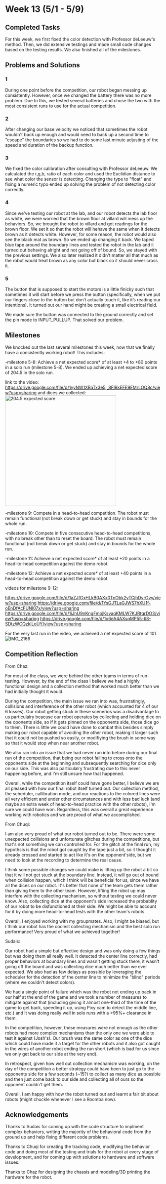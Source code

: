 # Week 13 (5/1 - 5/9)
## Completed Tasks
For this week, we first fixed the color detection with Professor deLeeuw's method. Then, we did extensive testings and made small code changes based on the testing results. We also finished all of the milestones.

## Problems and Solutions
### 1
During one point before the competition, our robot began messing up consistently. However, once we changed the battery there was no more problem. Due to this, we tested several batteries and chose the two with the most consistent runs to use for the actual competition.

### 2
After changing our base velocity we noticed that sometimes the robot wouldn't back up enough and would need to back up a second time to "escape" the boundaries so we had to do some last minute adjusting of the speed and duration of the backup function.

### 3 
We fixed the color calibration after consulting with Professor deLeeuw. We calculated the r,g,b, ratio of each color and used the Euclidian distance to see what color the sensor is detecting. Changing the type to "float" and fixing a numeric typo ended up solving the problem of not detecting color correctly.

### 4 
Since we've testing our robot at the lab, and our robot detects the lab floor as white, we were worried that the brown floor at villard will mess up the behaviors. So, we brought the robot to villard and got readings for the brown floor. We set it so that the robot will hehave the same when it detects brown as it detects white. However, for some reason, the robot would also see the black mat as brown. So we ended up changing it back. We taped blue tape around the boundary lines and tested the robot in the lab and it turned out behaving alright and not going off of bound. So, we stayed with the previous settings. We also later realized it didn't matter all that much as the robot would treat brown as any color but black so it should never cross it.

### 5
The button that is supposed to start the motors is a little finicky such that sometimes it will start before we press the button (specifically, when we put our fingers close to the button but don’t actually touch it, like it’s reading our intentions). It turned out our hand might be creating a small electrical field.

We made sure the button was connected to the ground correctly and set the pin mode to INPUT_PULLUP. That solved our problem.

## Milestones

We knocked out the last several milestones this week, now that we finally have a consistently working robot! This includes:

-milestone 5-8: Achieve a net expected score* of at least +4 to +80 points in a solo run (milestone 5-8). We ended up achieving a net expected score of 204.5 in the solo run.

link to the video: https://drive.google.com/file/d/1yyNW1XBaTx3e5j_8FlBkEFE9EMrLOQ8c/view?usp=sharing
and dices we collected:
<img width="359" alt="204.5 expected score" src="https://user-images.githubusercontent.com/72710035/167765838-26e93707-edb0-4087-a769-1c26fc6b0397.png">

-milestone 9: Compete in a head-to-head competition. The robot must remain functional (not break down or get stuck) and stay in bounds for the whole run.

-milestone 10: Compete in five consecutive head-to-head competitions, with no break other than to reset the board. The robot must remain functional (not break down or get stuck) and stay in bounds for the whole run.

-milestone 11: Achieve a net expected score* of at least +20 points in a head-to-head competition against the demo robot. 

-milestone 12: Achieve a net expected score* of at least +40 points in a head-to-head competition against the demo robot.

videos for milestone 9-12: 

https://drive.google.com/file/d/1aZJfGxHLkB0AXx0TnObk2yTCjhDvrOvy/view?usp=sharing
https://drive.google.com/file/d/1YsGJTLaGJWS7hXU1f-oEnDfAcFUNl07x/view?usp=sharing
https://drive.google.com/file/d/1iJhU9nKngFmojKsvaqKMLW7KJRtqrDO3/view?usp=sharing
https://drive.google.com/file/d/1o6eA4AXsqMP55-tl8-SDtzWCQzklLoUY/view?usp=sharing

For the very last run in the video, we achieved a net expected score of 101.
![IMG_2166](https://user-images.githubusercontent.com/72710035/167768904-38eee9e4-30dc-4d76-b7d6-127e00834cdf.jpg)

 

## Competition Reflection
From Chaz:

For most of the class, we were behind the other teams in terms of run-testing. However, by the end of the class I believe we had a highly functional design and a collection method that worked much better than we had initially thought it would. 

During the competition, the main issue we ran into was, frustratingly, collisions and interference of the other robot (which accounted for 4 of our 6 losses). Our robot getting stuck in these scenerios was a disadvantage to us particulalry beacuse our robot operates by collecting and holding dice on the oponents side, so if it gets pinned on the opponents side, those dice go to them. There is little we could have done to combat this besides simply making our robot capable of avoiding the other robot, making it larger such that it could not be pushed so easily, or modifiying the brush in some way so that it would stop when near another robot. 

We also ran into an issue that we had never run into before during our final run of the competition, that being our robot failing to cross onto the opponents side at the beginning and subsequently searching for dice only on our side. This was also particulalry frustrating due to this never happening before, and I'm still unsure how that happened. 

Overall, while the competition itself could have gone better, I believe we are all pleased with how our final robot itself turned out. Our collection method, the scheduler, callibration mode, and our reactions to the colored lines were all very efficient and under other circumstances and with less bad luck (and maybe an extra week of head-to-head practice with the other robots), I'm sure we could have won. Regardless, this was overall a great experience working with robotics and we are proud of what we accomplished.

From Chuqi:

I am also very proud of what our robot turned out to be. There were some unexpected collisions and unfortunate glitches during the competitions, but that's not something we can controlled for. For the glitch at the final run, my hypothsis is that the robot got caught by the tape just a bit, so it thought it already crossed and started to act like it's on the opponent'side, but we need to look at the recording to determine the real cause.

I think some possible changes we could make is lifting up the robot a bit so that it will not get stuck at the boundary line. Instead, it will go out of bound when collision happen, which I think will be beneficial for us, since we have all the dices on our robot. It's better that none of the team gets them rather than giving them to the other team. However, lifting the robot up may interfere with the collecting machanism, so without testing we could never know. Also, collecting dice at the opponent's side increased the probablity of our robot to be disfunctioned at their side. We might be able to account for it by doing more head-to-head tests with the other team's robots. 

Overall, I enjoyed working with my groupmates. Also, I might be biased, but I think our robot has the coolest collecting mechanism and the best solo run performance! Very proud of what we achieved together!

Sudais:

Our robot had a simple but effective design and was only doing a few things but was doing them all really well. It detected the center line correctly, had proper behaviors at boundary lines and wasn't getting stuck there, it wasn't going off the board and was collecting dice much better than we ever expected. We also had as few delays as possible by leveraging the scheduler for the detection of the center line to minimize the "blind" periods (where we couldn't detect colors).

We had a single point of failure which was the robot not ending up back in our half at the end of the game and we took a number of measures to mitigate against that (including giving it almost one-third of the time of the game to get back, speeding it up, using Pixy cam to detect the middle line, etc.) and it was doing really well in solo runs with a >95%+ clearance in them. 

In the competition, however, these measures were not enough as the other robots had more complex mechanisms than the only one we were able to test it against (Josh's). Our brush was the same color as one of the dice which could have made it a target for the other robots and it also got caught in the wires of another robot ending the run short (which is bad for us since we only get back to our side at the very end). 

In retrospect, given how well out collection mechanism was working, on the day of the competition a better strategy could have been to just go to the opponents side for a few seconds (~15?) to collect as many dice as possible and then just come back to our side and collecting all of ours so the opponent couldn't get them.

Overall, I am happy with how the robot turned out and learnt a fair bit about robots (might chuckle whenever I see a Roomba now).

## Acknowledgements

Thanks to Sudais for coming up with the code structure to implment complex behaviors, writing the majority of the behavioral code from the ground up and help fixing different code problems.

Thanks to Chuqi for creating the tracking code, modifying the behavior code and doing most of the testing and trials for the robot at every stage of development, and for coming up with solutions to hardware and software issues.

Thanks to Chaz for designing the chassis and modeling/3D printing the hardware for the robot.

